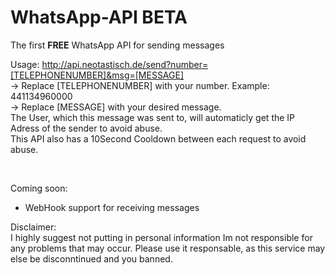 # WhatsApp-API BETA
The first **FREE** WhatsApp API for sending messages<br>



Usage:
http://api.neotastisch.de/send?number=[TELEPHONENUMBER]&msg=[MESSAGE]<br>
-> Replace [TELEPHONENUMBER] with your number. Example: 441134960000<br>
-> Replace [MESSAGE] with your desired message.<br>
The User, which this message was sent to, will automaticly get the IP Adress of the sender to avoid abuse.<br>
This API also has a 10Second Cooldown between each request to avoid abuse.
<p><br>

Coming soon:<be>
- WebHook support for receiving messages<br>

Disclaimer:<br>
I highly suggest not putting in personal information
Im not responsible for any problems that may occur. Please use it responsable, as this service may else be disconntinued and you banned.
